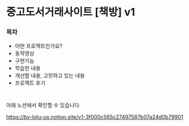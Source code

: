 # 중고도서거래사이트 [책방] v1


### 목차

 - 어떤 프로젝트인가요?
 - 동작영상
 - 구현기능
 - 학습한 내용
 - 개선할 내용, 고민하고 있는 내용
 - 프로젝트 후기

# 

아래 노션에서 확인할 수 있습니다.

https://by-lotu-us.notion.site/v1-3f000c565c27497587b07a24d0b79901

